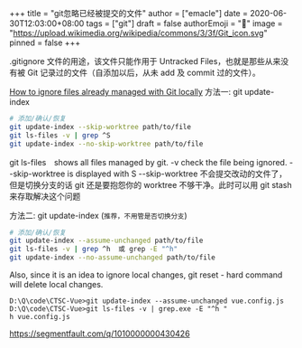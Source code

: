 +++
title = "git忽略已经被提交的文件"
author = ["emacle"]
date = 2020-06-30T12:03:00+08:00
tags = ["git"]
draft = false
authorEmoji = "🎅"
image = "https://upload.wikimedia.org/wikipedia/commons/3/3f/Git_icon.svg"
pinned = false
+++

.gitignore 文件的用途，该文件只能作用于 Untracked Files，也就是那些从来没有被 Git 记录过的文件（自添加以后，从未 add 及 commit 过的文件）。

[How to ignore files already managed with Git locally](https://dev.to/nishina555/how-to-ignore-files-already-managed-with-git-locally-19oo)
方法一: git update-index

```sh
# 添加/确认/恢复
git update-index --skip-worktree path/to/file
git ls-files -v | grep ^S
git update-index --no-skip-worktree path/to/file
```

git ls-files　shows all files managed by git.
-v check the file being ignored.
--skip-worktree is displayed with S
--skip-worktree 不会提交改动的文件了，但是切换分支的话 git 还是要抱怨你的 worktree 不够干净。此时可以用 git stash 来存取解决这个问题

方法二: git update-index (`推荐，不用管是否切换分支`)

```sh
# 添加/确认/恢复
git update-index --assume-unchanged path/to/file
git ls-files -v | grep ^h  或 grep -E "^h"
git update-index --no-assume-unchanged path/to/file
```

Also, since it is an idea to ignore local changes, git reset - hard command will delete local changes.

```text
D:\Q\code\CTSC-Vue>git update-index --assume-unchanged vue.config.js
D:\Q\code\CTSC-Vue>git ls-files -v | grep.exe -E "^h "
h vue.config.js
```

<https://segmentfault.com/q/1010000000430426>
